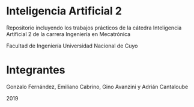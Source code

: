 # Inteligencia Artificial 2

Repositorio incluyendo los trabajos prácticos de la cátedra Inteligencia Artificial 2 de la carrera Ingeniería en Mecatrónica

Facultad de Ingeniería
Universidad Nacional de Cuyo 

# Integrantes

Gonzalo Fernández, Emiliano Cabrino, Gino Avanzini y Adrián Cantaloube

2019
